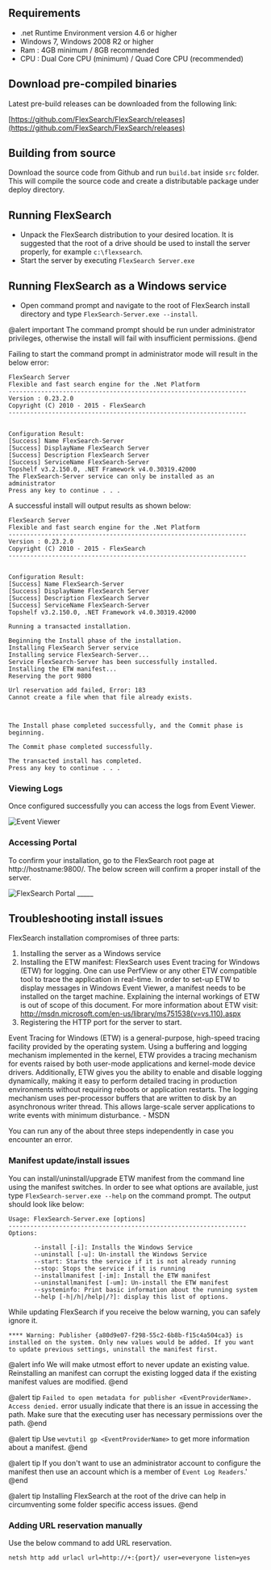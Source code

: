 ## Requirements

* .net Runtime Environment version 4.6 or higher
* Windows 7, Windows 2008 R2 or higher
* Ram : 4GB minimum / 8GB recommended
* CPU : Dual Core CPU (minimum) / Quad Core CPU (recommended)

## Download pre-compiled binaries
Latest pre-build releases can be downloaded from the following link:

[https://github.com/FlexSearch/FlexSearch/releases](https://github.com/FlexSearch/FlexSearch/releases)

## Building from source

Download the source code from Github and run `build.bat` inside `src` folder.
This will compile the source code and create a distributable package under
deploy directory.

## Running FlexSearch

* Unpack the FlexSearch distribution to your desired location. It is suggested
that the root of a drive should be used to install the server properly, for
example `c:\flexsearch`.
* Start the server by executing `FlexSearch Server.exe`

## Running FlexSearch as a Windows service

* Open command prompt and navigate to the root of FlexSearch install directory
and type `FlexSearch-Server.exe --install`.  

@alert important
The command prompt should be run under administrator privileges, otherwise the
install will fail with insufficient permissions.
@end

Failing to start the command prompt in administrator mode will result in the
below error:
```
FlexSearch Server
Flexible and fast search engine for the .Net Platform
------------------------------------------------------------------
Version : 0.23.2.0
Copyright (C) 2010 - 2015 - FlexSearch
------------------------------------------------------------------


Configuration Result:
[Success] Name FlexSearch-Server
[Success] DisplayName FlexSearch Server
[Success] Description FlexSearch Server
[Success] ServiceName FlexSearch-Server
Topshelf v3.2.150.0, .NET Framework v4.0.30319.42000
The FlexSearch-Server service can only be installed as an administrator
Press any key to continue . . .
```

A successful install will output results as shown below:

```
FlexSearch Server
Flexible and fast search engine for the .Net Platform
------------------------------------------------------------------
Version : 0.23.2.0
Copyright (C) 2010 - 2015 - FlexSearch
------------------------------------------------------------------


Configuration Result:
[Success] Name FlexSearch-Server
[Success] DisplayName FlexSearch Server
[Success] Description FlexSearch Server
[Success] ServiceName FlexSearch-Server
Topshelf v3.2.150.0, .NET Framework v4.0.30319.42000

Running a transacted installation.

Beginning the Install phase of the installation.
Installing FlexSearch Server service
Installing service FlexSearch-Server...
Service FlexSearch-Server has been successfully installed.
Installing the ETW manifest...
Reserving the port 9800

Url reservation add failed, Error: 183
Cannot create a file when that file already exists.



The Install phase completed successfully, and the Commit phase is beginning.

The Commit phase completed successfully.

The transacted install has completed.
Press any key to continue . . .
```

### Viewing Logs

Once configured successfully you can access the logs from Event Viewer.

![Event Viewer](\img\event-viewer.png)

### Accessing Portal
To confirm your installation, go to the FlexSearch root page at http://hostname:9800/.
The below screen will confirm a proper install of the server.

<img src="\img\FlexSearch-Portal.png" alt="FlexSearch Portal"/>
_____

## Troubleshooting install issues
FlexSearch installation compromises of three parts:

1. Installing the server as a Windows service
2. Installing the ETW manifest: FlexSearch uses Event tracing for Windows (ETW)
for logging. One can use PerfView or any other ETW compatible tool to trace the
application in real-time. In order to set-up ETW to display messages in Windows
Event Viewer, a manifest needs to be installed on the target machine. Explaining
the internal workings of ETW is out of scope of this document. For more
information about ETW visit: http://msdn.microsoft.com/en-us/library/ms751538(v=vs.110).aspx
3. Registering the HTTP port for the server to start.

<div class="note">
Event Tracing for Windows (ETW) is a general-purpose, high-speed tracing facility
provided by the operating system. Using a buffering and logging mechanism
implemented in the kernel, ETW provides a tracing mechanism for events raised by
both user-mode applications and kernel-mode device drivers. Additionally, ETW
gives you the ability to enable and disable logging dynamically, making it easy
to perform detailed tracing in production environments without requiring reboots
or application restarts. The logging mechanism uses per-processor buffers that
are written to disk by an asynchronous writer thread. This allows large-scale
server applications to write events with minimum disturbance. - MSDN
</div>

You can run any of the about three steps independently in case you encounter an
error.

### Manifest update/install issues

You can install/uninstall/upgrade ETW manifest from the command line using
the manifest switches. In order to see what options are available, just type
``FlexSearch-server.exe --help`` on the command prompt. The output should look
like below:

```
Usage: FlexSearch-Server.exe [options]
------------------------------------------------------------------
Options:

       --install [-i]: Installs the Windows Service
       --uninstall [-u]: Un-install the Windows Service
       --start: Starts the service if it is not already running
       --stop: Stops the service if it is running
       --installmanifest [-im]: Install the ETW manifest
       --uninstallmanifest [-um]: Un-install the ETW manifest
       --systeminfo: Print basic information about the running system
       --help [-h|/h|/help|/?]: display this list of options.
```

While updating FlexSearch if you receive the below warning, you can safely ignore it.

```
**** Warning: Publisher {a80d9e07-f298-55c2-6b8b-f15c4a504ca3} is installed on the system. Only new values would be added. If you want to update previous settings, uninstall the manifest first.
```

@alert info
We will make utmost effort to never update an existing value. Reinstalling an manifest can corrupt the existing logged data if the existing manifest values are modified.
@end

@alert tip
`Failed to open metadata for publisher <EventProviderName>. Access denied.` error usually indicate that there is an issue in accessing the path. Make sure that the executing user has necessary permissions over the path.
@end

@alert tip
Use `wevtutil gp <EventProviderName>` to get more information about a manifest.
@end

@alert tip
If you don\'t want to use an administrator account to configure the manifest then use an account which is a member of `Event Log Readers`.'
@end

@alert tip
Installing FlexSearch at the root of the drive can help in circumventing some folder specific access issues.
@end

### Adding URL reservation manually

Use the below command to add URL reservation.

```
netsh http add urlacl url=http://+:{port}/ user=everyone listen=yes
```
